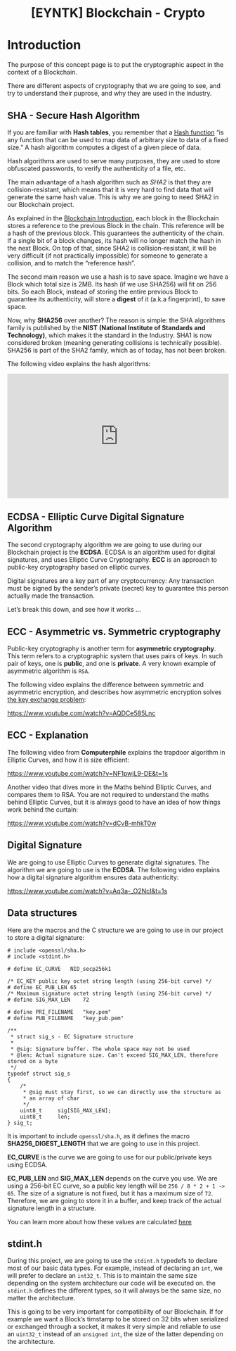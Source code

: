 <h1 align="center">[EYNTK] Blockchain - Crypto</h1>

# Introduction
The purpose of this concept page is to put the cryptographic aspect in the context of a Blockchain.

There are different aspects of cryptography that we are going to see, and try to understand their puprose, and why they are used in the industry.

## SHA - Secure Hash Algorithm
If you are familiar with **Hash tables**, you remember that a [Hash function](https://en.wikipedia.org/wiki/Hash_function) “is any function that can be used to map data of arbitrary size to data of a fixed size.” A hash algorithm computes a digest of a given piece of data.

Hash algorithms are used to serve many purposes, they are used to store obfuscated passwords, to verify the authenticity of a file, etc.

The main advantage of a hash algorithm such as *SHA2* is that they are collision-resistant, which means that it is very hard to find data that will generate the same hash value. This is why we are going to need SHA2 in our Blockchain project.

As explained in the [Blockchain Introduction](), each block in the Blockchain stores a reference to the previous Block in the chain. This reference will be a hash of the previous block. This guarantees the authenticity of the chain. If a single bit of a block changes, its hash will no longer match the hash in the next Block. On top of that, since SHA2 is collision-resistant, it will be very difficult (if not practically impossible) for someone to generate a collision, and to match the “reference hash”.

The second main reason we use a hash is to save space. Imagine we have a Block which total size is 2MB. Its hash (if we use SHA256) will fit on 256 bits. So each Block, instead of storing the entire previous Block to guarantee its authenticity, will store a **digest** of it (a.k.a fingerprint), to save space.

Now, why **SHA256** over another? The reason is simple: the SHA algorithms family is published by the **NIST** **(National Institute of Standards and Technology)**, which makes it the standard in the Industry. SHA1 is now considered broken (meaning generating collisions is technically possible). SHA256 is part of the SHA2 family, which as of today, has not been broken.

The following video explains the hash algorithms:
<div style="position: relative; padding-bottom: 56.25%; height: 0; overflow: hidden;">
    <iframe style="position: absolute; top: 0; left: 0; width: 100%; height: 100%;" src="https://www.youtube.com/embed/b4b8ktEV4Bg" frameborder="0" allowfullscreen></iframe>
</div>


## ECDSA - Elliptic Curve Digital Signature Algorithm
The second cryptography algorithm we are going to use during our Blockchain project is the **ECDSA**. ECDSA is an algorithm used for digital signatures, and uses Elliptic Curve Cryptography. **ECC** is an approach to public-key cryptography based on elliptic curves.

Digital signatures are a key part of any cryptocurrency: Any transaction must be signed by the sender’s private (secret) key to guarantee this person actually made the transaction.

Let’s break this down, and see how it works …

## ECC - Asymmetric vs. Symmetric cryptography
Public-key cryptography is another term for **asymmetric cryptography**. This term refers to a cryptographic system that uses pairs of keys. In such pair of keys, one is **public**, and one is **private**. A very known example of asymmetric algorithm is `RSA`.

The following video explains the difference between symmetric and asymmetric encryption, and describes how asymmetric encryption solves [the key exchange problem](https://en.wikipedia.org/wiki/Key_exchange#The_key_exchange_problem):

https://www.youtube.com/watch?v=AQDCe585Lnc


## ECC - Explanation
The following video from **Computerphile** explains the trapdoor algorithm in Elliptic Curves, and how it is size efficient:

https://www.youtube.com/watch?v=NF1pwjL9-DE&t=1s

Another video that dives more in the Maths behind Elliptic Curves, and compares them to RSA. You are not required to understand the maths behind Elliptic Curves, but it is always good to have an idea of how things work behind the curtain:

https://www.youtube.com/watch?v=dCvB-mhkT0w

## Digital Signature
We are going to use Elliptic Curves to generate digital signatures. The algorithm we are going to use is the **ECDSA**. The following video explains how a digital signature algorithm ensures data authenticity:

https://www.youtube.com/watch?v=Aq3a-_O2NcI&t=1s

## Data structures

Here are the macros and the C structure we are going to use in our project to store a digital signature:

```
# include <openssl/sha.h>
# include <stdint.h>

# define EC_CURVE   NID_secp256k1

/* EC_KEY public key octet string length (using 256-bit curve) */
# define EC_PUB_LEN 65
/* Maximum signature octet string length (using 256-bit curve) */
# define SIG_MAX_LEN    72

# define PRI_FILENAME   "key.pem"
# define PUB_FILENAME   "key_pub.pem"

/**
 * struct sig_s - EC Signature structure
 *
 * @sig: Signature buffer. The whole space may not be used
 * @len: Actual signature size. Can't exceed SIG_MAX_LEN, therefore stored on a byte
 */
typedef struct sig_s
{
    /*
     * @sig must stay first, so we can directly use the structure as
     * an array of char
     */
    uint8_t     sig[SIG_MAX_LEN];
    uint8_t     len;
} sig_t;
```

It is important to include `openssl/sha.h`, as it defines the macro **SHA256_DIGEST_LENGTH** that we are going to use in this project.

**EC_CURVE** is the curve we are going to use for our public/private keys using ECDSA.

**EC_PUB_LEN** and **SIG_MAX_LEN** depends on the curve you use. We are using a 256-bit EC curve, so a public key length will be `256 / 8 * 2 + 1 -> 65`. The size of a signature is not fixed, but it has a maximum size of `72`. Therefore, we are going to store it in a buffer, and keep track of the actual signature length in a structure.

You can learn more about how these values are calculated [here](https://www.secg.org/sec1-v2.pdf)

## stdint.h
During this project, we are going to use the `stdint.h` typedefs to declare most of our basic data types. For example, instead of declaring an `int`, we will prefer to declare an `int32_t`. This is to maintain the same size depending on the system architecture our code will be executed on. the `stdint.h` defines the different types, so it will always be the same size, no matter the architecture.

This is going to be very important for compatibility of our Blockchain. If for example we want a Block’s timstamp to be stored on 32 bits when serialized or exchanged through a socket, it makes it very simple and reliable to use an `uint32_t` instead of an `unsigned int`, the size of the latter depending on the architecture.


